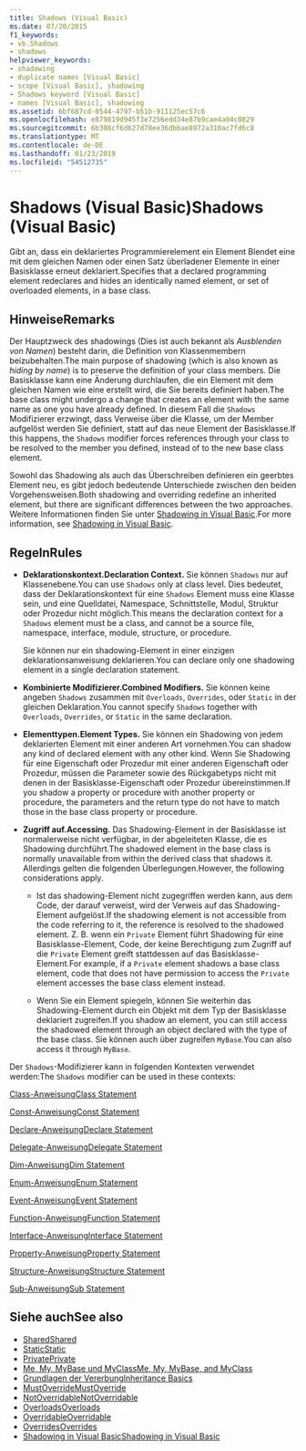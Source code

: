 ```yaml
---
title: Shadows (Visual Basic)
ms.date: 07/20/2015
f1_keywords:
- vb.Shadows
- shadows
helpviewer_keywords:
- shadowing
- duplicate names [Visual Basic]
- scope [Visual Basic], shadowing
- Shadows keyword [Visual Basic]
- names [Visual Basic], shadowing
ms.assetid: 6bf687cd-0544-4797-b51b-911125ec57c6
ms.openlocfilehash: e879819d945f3e7256edd34e87b9cae4a04c0829
ms.sourcegitcommit: 6b308cf6d627d78ee36dbbae8972a310ac7fd6c8
ms.translationtype: MT
ms.contentlocale: de-DE
ms.lasthandoff: 01/23/2019
ms.locfileid: "54512735"
---
```

# <a name="shadows-visual-basic"></a><span data-ttu-id="79796-102">Shadows (Visual Basic)</span><span class="sxs-lookup"><span data-stu-id="79796-102">Shadows (Visual Basic)</span></span>
<span data-ttu-id="79796-103">Gibt an, dass ein deklariertes Programmierelement ein Element Blendet eine mit dem gleichen Namen oder einen Satz überladener Elemente in einer Basisklasse erneut deklariert.</span><span class="sxs-lookup"><span data-stu-id="79796-103">Specifies that a declared programming element redeclares and hides an identically named element, or set of overloaded elements, in a base class.</span></span>  
  
## <a name="remarks"></a><span data-ttu-id="79796-104">Hinweise</span><span class="sxs-lookup"><span data-stu-id="79796-104">Remarks</span></span>  
 <span data-ttu-id="79796-105">Der Hauptzweck des shadowings (Dies ist auch bekannt als *Ausblenden von Namen*) besteht darin, die Definition von Klassenmembern beizubehalten.</span><span class="sxs-lookup"><span data-stu-id="79796-105">The main purpose of shadowing (which is also known as *hiding by name*) is to preserve the definition of your class members.</span></span> <span data-ttu-id="79796-106">Die Basisklasse kann eine Änderung durchlaufen, die ein Element mit dem gleichen Namen wie eine erstellt wird, die Sie bereits definiert haben.</span><span class="sxs-lookup"><span data-stu-id="79796-106">The base class might undergo a change that creates an element with the same name as one you have already defined.</span></span> <span data-ttu-id="79796-107">In diesem Fall die `Shadows` Modifizierer erzwingt, dass Verweise über die Klasse, um der Member aufgelöst werden Sie definiert, statt auf das neue Element der Basisklasse.</span><span class="sxs-lookup"><span data-stu-id="79796-107">If this happens, the `Shadows` modifier forces references through your class to be resolved to the member you defined, instead of to the new base class element.</span></span>  
  
 <span data-ttu-id="79796-108">Sowohl das Shadowing als auch das Überschreiben definieren ein geerbtes Element neu, es gibt jedoch bedeutende Unterschiede zwischen den beiden Vorgehensweisen.</span><span class="sxs-lookup"><span data-stu-id="79796-108">Both shadowing and overriding redefine an inherited element, but there are significant differences between the two approaches.</span></span> <span data-ttu-id="79796-109">Weitere Informationen finden Sie unter [Shadowing in Visual Basic](../../../visual-basic/programming-guide/language-features/declared-elements/shadowing.md).</span><span class="sxs-lookup"><span data-stu-id="79796-109">For more information, see [Shadowing in Visual Basic](../../../visual-basic/programming-guide/language-features/declared-elements/shadowing.md).</span></span>  
  
## <a name="rules"></a><span data-ttu-id="79796-110">Regeln</span><span class="sxs-lookup"><span data-stu-id="79796-110">Rules</span></span>  
  
-   <span data-ttu-id="79796-111">**Deklarationskontext.**</span><span class="sxs-lookup"><span data-stu-id="79796-111">**Declaration Context.**</span></span> <span data-ttu-id="79796-112">Sie können `Shadows` nur auf Klassenebene.</span><span class="sxs-lookup"><span data-stu-id="79796-112">You can use `Shadows` only at class level.</span></span> <span data-ttu-id="79796-113">Dies bedeutet, dass der Deklarationskontext für eine `Shadows` Element muss eine Klasse sein, und eine Quelldatei, Namespace, Schnittstelle, Modul, Struktur oder Prozedur nicht möglich.</span><span class="sxs-lookup"><span data-stu-id="79796-113">This means the declaration context for a `Shadows` element must be a class, and cannot be a source file, namespace, interface, module, structure, or procedure.</span></span>  
  
     <span data-ttu-id="79796-114">Sie können nur ein shadowing-Element in einer einzigen deklarationsanweisung deklarieren.</span><span class="sxs-lookup"><span data-stu-id="79796-114">You can declare only one shadowing element in a single declaration statement.</span></span>  
  
-   <span data-ttu-id="79796-115">**Kombinierte Modifizierer.**</span><span class="sxs-lookup"><span data-stu-id="79796-115">**Combined Modifiers.**</span></span> <span data-ttu-id="79796-116">Sie können keine angeben `Shadows` zusammen mit `Overloads`, `Overrides`, oder `Static` in der gleichen Deklaration.</span><span class="sxs-lookup"><span data-stu-id="79796-116">You cannot specify `Shadows` together with `Overloads`, `Overrides`, or `Static` in the same declaration.</span></span>  
  
-   <span data-ttu-id="79796-117">**Elementtypen.**</span><span class="sxs-lookup"><span data-stu-id="79796-117">**Element Types.**</span></span> <span data-ttu-id="79796-118">Sie können ein Shadowing von jedem deklarierten Element mit einer anderen Art vornehmen.</span><span class="sxs-lookup"><span data-stu-id="79796-118">You can shadow any kind of declared element with any other kind.</span></span> <span data-ttu-id="79796-119">Wenn Sie Shadowing für eine Eigenschaft oder Prozedur mit einer anderen Eigenschaft oder Prozedur, müssen die Parameter sowie des Rückgabetyps nicht mit denen in der Basisklasse-Eigenschaft oder Prozedur übereinstimmen.</span><span class="sxs-lookup"><span data-stu-id="79796-119">If you shadow a property or procedure with another property or procedure, the parameters and the return type do not have to match those in the base class property or procedure.</span></span>  
  
-   <span data-ttu-id="79796-120">**Zugriff auf.**</span><span class="sxs-lookup"><span data-stu-id="79796-120">**Accessing.**</span></span> <span data-ttu-id="79796-121">Das Shadowing-Element in der Basisklasse ist normalerweise nicht verfügbar, in der abgeleiteten Klasse, die es Shadowing durchführt.</span><span class="sxs-lookup"><span data-stu-id="79796-121">The shadowed element in the base class is normally unavailable from within the derived class that shadows it.</span></span> <span data-ttu-id="79796-122">Allerdings gelten die folgenden Überlegungen.</span><span class="sxs-lookup"><span data-stu-id="79796-122">However, the following considerations apply.</span></span>  
  
    -   <span data-ttu-id="79796-123">Ist das shadowing-Element nicht zugegriffen werden kann, aus dem Code, der darauf verweist, wird der Verweis auf das Shadowing-Element aufgelöst.</span><span class="sxs-lookup"><span data-stu-id="79796-123">If the shadowing element is not accessible from the code referring to it, the reference is resolved to the shadowed element.</span></span> <span data-ttu-id="79796-124">Z. B. wenn ein `Private` Element führt Shadowing für eine Basisklasse-Element, Code, der keine Berechtigung zum Zugriff auf die `Private` Element greift stattdessen auf das Basisklasse-Element.</span><span class="sxs-lookup"><span data-stu-id="79796-124">For example, if a `Private` element shadows a base class element, code that does not have permission to access the `Private` element accesses the base class element instead.</span></span>  
  
    -   <span data-ttu-id="79796-125">Wenn Sie ein Element spiegeln, können Sie weiterhin das Shadowing-Element durch ein Objekt mit dem Typ der Basisklasse deklariert zugreifen.</span><span class="sxs-lookup"><span data-stu-id="79796-125">If you shadow an element, you can still access the shadowed element through an object declared with the type of the base class.</span></span> <span data-ttu-id="79796-126">Sie können auch über zugreifen `MyBase`.</span><span class="sxs-lookup"><span data-stu-id="79796-126">You can also access it through `MyBase`.</span></span>  
  
 <span data-ttu-id="79796-127">Der `Shadows`-Modifizierer kann in folgenden Kontexten verwendet werden:</span><span class="sxs-lookup"><span data-stu-id="79796-127">The `Shadows` modifier can be used in these contexts:</span></span>  
  
 [<span data-ttu-id="79796-128">Class-Anweisung</span><span class="sxs-lookup"><span data-stu-id="79796-128">Class Statement</span></span>](../../../visual-basic/language-reference/statements/class-statement.md)  
  
 [<span data-ttu-id="79796-129">Const-Anweisung</span><span class="sxs-lookup"><span data-stu-id="79796-129">Const Statement</span></span>](../../../visual-basic/language-reference/statements/const-statement.md)  
  
 [<span data-ttu-id="79796-130">Declare-Anweisung</span><span class="sxs-lookup"><span data-stu-id="79796-130">Declare Statement</span></span>](../../../visual-basic/language-reference/statements/declare-statement.md)  
  
 [<span data-ttu-id="79796-131">Delegate-Anweisung</span><span class="sxs-lookup"><span data-stu-id="79796-131">Delegate Statement</span></span>](../../../visual-basic/language-reference/statements/delegate-statement.md)  
  
 [<span data-ttu-id="79796-132">Dim-Anweisung</span><span class="sxs-lookup"><span data-stu-id="79796-132">Dim Statement</span></span>](../../../visual-basic/language-reference/statements/dim-statement.md)  
  
 [<span data-ttu-id="79796-133">Enum-Anweisung</span><span class="sxs-lookup"><span data-stu-id="79796-133">Enum Statement</span></span>](../../../visual-basic/language-reference/statements/enum-statement.md)  
  
 [<span data-ttu-id="79796-134">Event-Anweisung</span><span class="sxs-lookup"><span data-stu-id="79796-134">Event Statement</span></span>](../../../visual-basic/language-reference/statements/event-statement.md)  
  
 [<span data-ttu-id="79796-135">Function-Anweisung</span><span class="sxs-lookup"><span data-stu-id="79796-135">Function Statement</span></span>](../../../visual-basic/language-reference/statements/function-statement.md)  
  
 [<span data-ttu-id="79796-136">Interface-Anweisung</span><span class="sxs-lookup"><span data-stu-id="79796-136">Interface Statement</span></span>](../../../visual-basic/language-reference/statements/interface-statement.md)  
  
 [<span data-ttu-id="79796-137">Property-Anweisung</span><span class="sxs-lookup"><span data-stu-id="79796-137">Property Statement</span></span>](../../../visual-basic/language-reference/statements/property-statement.md)  
  
 [<span data-ttu-id="79796-138">Structure-Anweisung</span><span class="sxs-lookup"><span data-stu-id="79796-138">Structure Statement</span></span>](../../../visual-basic/language-reference/statements/structure-statement.md)  
  
 [<span data-ttu-id="79796-139">Sub-Anweisung</span><span class="sxs-lookup"><span data-stu-id="79796-139">Sub Statement</span></span>](../../../visual-basic/language-reference/statements/sub-statement.md)  
  
## <a name="see-also"></a><span data-ttu-id="79796-140">Siehe auch</span><span class="sxs-lookup"><span data-stu-id="79796-140">See also</span></span>
- [<span data-ttu-id="79796-141">Shared</span><span class="sxs-lookup"><span data-stu-id="79796-141">Shared</span></span>](../../../visual-basic/language-reference/modifiers/shared.md)
- [<span data-ttu-id="79796-142">Static</span><span class="sxs-lookup"><span data-stu-id="79796-142">Static</span></span>](../../../visual-basic/language-reference/modifiers/static.md)
- [<span data-ttu-id="79796-143">Private</span><span class="sxs-lookup"><span data-stu-id="79796-143">Private</span></span>](../../../visual-basic/language-reference/modifiers/private.md)
- [<span data-ttu-id="79796-144">Me, My, MyBase und MyClass</span><span class="sxs-lookup"><span data-stu-id="79796-144">Me, My, MyBase, and MyClass</span></span>](../../../visual-basic/programming-guide/program-structure/me-my-mybase-and-myclass.md)
- [<span data-ttu-id="79796-145">Grundlagen der Vererbung</span><span class="sxs-lookup"><span data-stu-id="79796-145">Inheritance Basics</span></span>](../../../visual-basic/programming-guide/language-features/objects-and-classes/inheritance-basics.md)
- [<span data-ttu-id="79796-146">MustOverride</span><span class="sxs-lookup"><span data-stu-id="79796-146">MustOverride</span></span>](../../../visual-basic/language-reference/modifiers/mustoverride.md)
- [<span data-ttu-id="79796-147">NotOverridable</span><span class="sxs-lookup"><span data-stu-id="79796-147">NotOverridable</span></span>](../../../visual-basic/language-reference/modifiers/notoverridable.md)
- [<span data-ttu-id="79796-148">Overloads</span><span class="sxs-lookup"><span data-stu-id="79796-148">Overloads</span></span>](../../../visual-basic/language-reference/modifiers/overloads.md)
- [<span data-ttu-id="79796-149">Overridable</span><span class="sxs-lookup"><span data-stu-id="79796-149">Overridable</span></span>](../../../visual-basic/language-reference/modifiers/overridable.md)
- [<span data-ttu-id="79796-150">Overrides</span><span class="sxs-lookup"><span data-stu-id="79796-150">Overrides</span></span>](../../../visual-basic/language-reference/modifiers/overrides.md)
- [<span data-ttu-id="79796-151">Shadowing in Visual Basic</span><span class="sxs-lookup"><span data-stu-id="79796-151">Shadowing in Visual Basic</span></span>](../../../visual-basic/programming-guide/language-features/declared-elements/shadowing.md)
